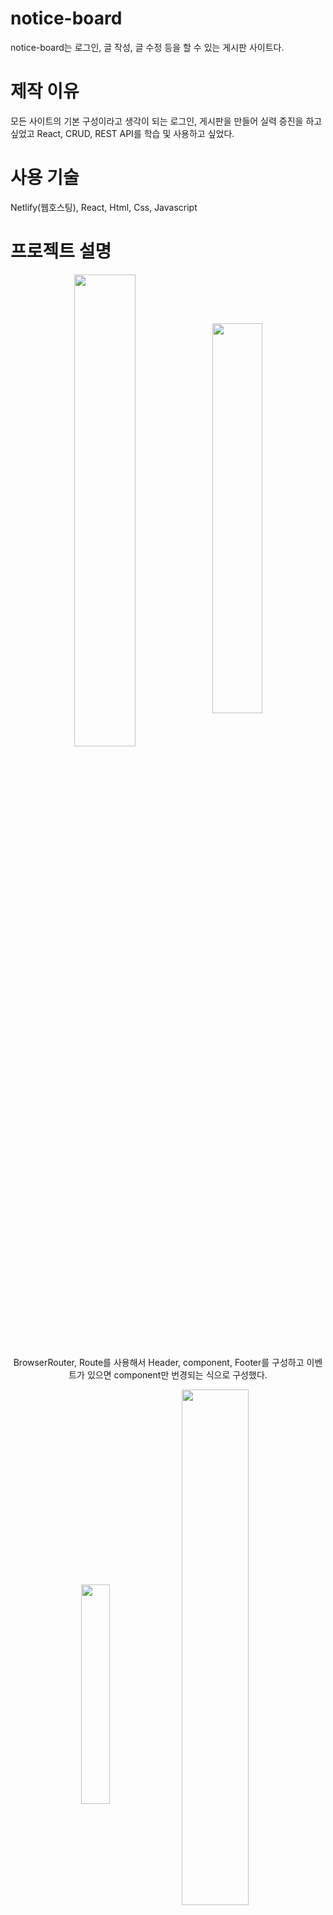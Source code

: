 # notice-board

notice-board는 로그인, 글 작성, 글 수정 등을 할 수 있는 게시판 사이트다.

# 제작 이유
모든 사이트의 기본 구성이라고 생각이 되는 로그인, 게시판을 만들어 실력 증진을 하고 싶었고 React, CRUD, REST API를 학습 및 사용하고 싶었다.

# 사용 기술 
Netlify(웹호스팅), React, Html, Css, Javascript

# 프로젝트 설명
<p align="center"><img src="https://user-images.githubusercontent.com/67909892/111937847-041fe680-8b0c-11eb-8c66-bb99c67aa9c8.png" align="center" width="44%"><img src="https://user-images.githubusercontent.com/67909892/111939142-d0928b80-8b0e-11eb-89eb-f626b4305613.png" align="center" width="40%"></p>
<p align="center">BrowserRouter, Route를 사용해서 Header, component, Footer를 구성하고 이벤트가 있으면 component만 번경되는 식으로 구성했다.</p>

<p align="center"><img src="https://user-images.githubusercontent.com/67909892/111960550-3ee94500-8b33-11eb-9e3c-20f576f0791e.png" align="center" width="30%"><img src="https://user-images.githubusercontent.com/67909892/111960818-925b9300-8b33-11eb-87f3-3a317250d466.png" align="center" width="46%"></p>
<p align="center">처음에 출력되는 Main.js component는 fetch()로 웹서버에서 게시글들을 get 요청해서 받아온다. useEffect()을 사용해서 계속해서 get 요청 하는 것을 방지한다. pagination 을 누를 때 게시판 정보를 수정하기 위해서 currentPage상태가 변경될 때 안에 함수가 실행되게 useEffect()를 작성했다.</p>

<p align="center"><img src="https://user-images.githubusercontent.com/67909892/111961710-b8356780-8b34-11eb-9899-008e36026036.png" align="center" width="35%"><img src="https://user-images.githubusercontent.com/67909892/111962165-532e4180-8b35-11eb-846d-4525de10011f.png" align="center" width="46%"></p>
<p align="center">Signup.js 는 회원가입을 하는 componente 다. 회원가입은 이메일, 비밀번호, 닉네임으로 구성되어 있고 중복이 없는 정보를 입력해서 회원가입을 누르면 fetch로 웹서버에 객체를 Post로 전송한다. </p>

<p align="center"><img src="https://user-images.githubusercontent.com/67909892/111964575-1adc3280-8b38-11eb-9d3a-93c09dd2c982.png" align="center" width="40%"><img src="https://user-images.githubusercontent.com/67909892/111964674-36473d80-8b38-11eb-9878-154eba936d5b.png" align="center" width="46%"></p>
<p align="center">Login.js componente는 이메일, 비밀번호를 맞게 입력하면 웹서버에서 이메일이 있나 확인하고 있으면 비밀번호를 조회해서 로그인을 성공시킨다.</p>
